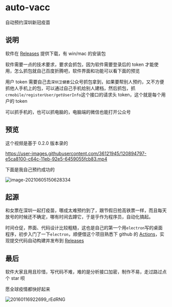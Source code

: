 # auto-vacc

自动预约深圳新冠疫苗

## 说明

软件在 [Releases](https://github.com/iamobj/auto-vacc/releases) 提供下载，有 win/mac 的安装包

软件需要一点的技术要求，要求会抓包，因为软件需要登录后的 token 才能使用，怎么抓包就自己百度折腾吧，软件界面和功能可以看下面的预览

用户 token 需要自己去`深圳卫健委`公众号抓包拿到，如果要帮别人预约，又不方便抓他人手机上的包，可以通过自己手机给别人建档，然后抓包，抓`crmobile/registerUser/getUserInfo`这个接口的请求头 token，这个就是每个用户的 token

可以抓手机的，也可以抓电脑的，电脑端的微信也能打开公众号

## 预览

这个视频是基于 0.2.0 版本录的

https://user-images.githubusercontent.com/36121945/120894797-e5ca8100-c64c-11eb-92e5-6459055fcb83.mp4

下面是我自己预约成功的

![image-20210605150628334](https://i.rhc.im/iamobj/graph-bed/blob/uPic/uPic/image-20210605150628334.png?raw=true)

## 起源

和女票在深圳一起打疫苗，哪成太难预约到了，跟节假日抢高铁票一样，而且每天放号的时候还不确定，哪有时间去蹲它，于是乎作为程序员，自动化搞起。

时间仓促，界面、代码设计比较粗糙，这也是自己的第一个用`electron`写的桌面程序，初步入门了一下`electron`，顺便借这个项目熟悉下 github 的 [Actions](https://docs.github.com/cn/actions/reference/workflow-syntax-for-github-actions)，实现提交代码自动构建并发布到 [Releases](https://github.com/iamobj/auto-vacc/releases)

## 最后

软件大家且用且珍惜，写代码不难，难的是分析接口加密，制作不易，走过路过点个 star 呗

愿全球疫情都快好起来

![20160116922699_rEdRNG](https://i.rhc.im/iamobj/graph-bed/blob/uPic/uPic/20160116922699_rEdRNG.gif?raw=true)
